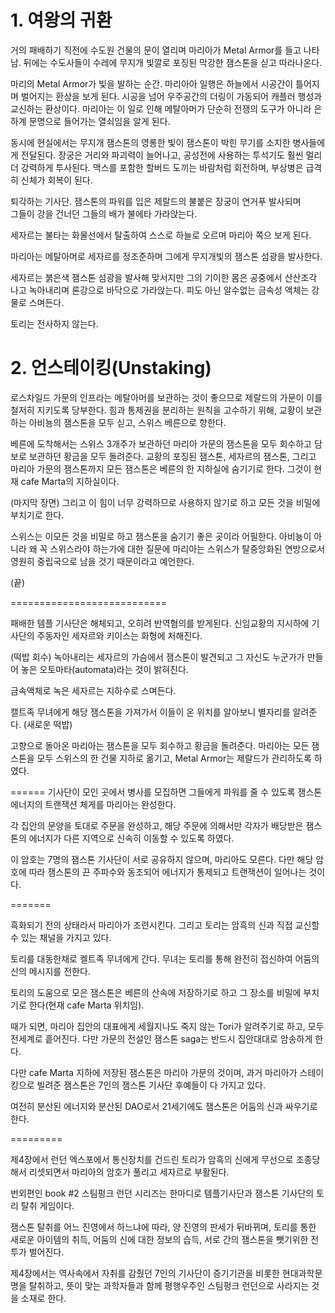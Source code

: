 # 1. 여왕의 귀환

거의 패배하기 직전에 
수도원 건물의 문이 열리며 
마리아가 Metal Armor를 들고 나타남. 뒤에는 수도사들이 수레에 무지개 빛깔로 포징된 막강한 잼스톤을 싣고 따라나온다.  

마리의 Metal Armor가 빛을 발하는 순간.
마리아아 일행은 하늘에서 시공간이 틀어지며 벌어지는 환상을 보게 된다. 
시공을 넘어 우주공간의 더링이 가동되어 캐플러 행성과 교신하는 환상이다.
마리아는 이 일로 인해 메탈아머가 단순히 전쟁의 도구가 아니라 
은하계 문명으로 들어가는 열쇠임을 알게 된다. 

동시에 현실에서는 무지개 잼스톤의 영롱한 빛이 잼스톤이 박힌 무기를 소지한 병사들에게 전달된다. 
장궁은 거리와 파괴력이 늘어나고, 공성전에 사용하는 투석기도 훨씬 멀리 더 강력하게 투사된다. 
맥스를 포함한 할버드 도끼는 바람처럼 회전하며, 
부상병은 급격히 신체가 회복이 된다. 

퇴각하는 기사단.
잼스톤의 파워를 입은 제랄드의 불붙은 장궁이 연거푸 발사되며  
그들이 강을 건너던 그들의 배가 불에타 가라앉는다. 

세자르는 불타는 화물선에서 탈출하여
스스로 하늘로 오르며 마리아 쪽으 보게 된다. 

마리아는 메탈아머로 세자르를 정조준하며
그에게 무지개빛의 잼스톤 섬광을 발사한다. 

세자르는 붉은색 잼스톤 섬광을 발사해 맞서지만
그의 기이한 몸은 공중에서 산산조각 나고 녹아내리며
론강으로 바닥으로 가라앉는다. 
피도 아닌 알수없는 금속성 액체는 강물로 스며든다. 

토리는 전사하지 않는다. 

# 2. 언스테이킹(Unstaking)

로스차일드 가문의 인프라는 메탈아머를 보관하는 것이 좋으므로 제랄드의 가문이 이를 철저히 지키도록 당부한다. 
힘과 통제권을 분리하는 원칙을 고수하기 위해, 
교황이 보관하는 아비뇽의 잼스톤을 모두 싣고, 스위스 베른으로 향한다. 

베른에 도착해서는 스위스 3개주가 보관하던 마리아 가문의 잼스톤을 모두 회수하고
담보로 보관하던 황금을 모두 돌려준다. 
교황의 포징된 잼스톤, 세자르의 잼스톤, 그리고 마리아 가문의 잼스톤까지
모든 잼스톤은 베른의 한 지하실에 숨기기로 한다. 
그것이 현재 cafe Marta의 지하실이다. 

(마지막 장면)
그리고 이 힘이 너무 강력하므로 사용하지 않기로 하고
모든 것을 비밀에 부치기로 한다. 

스위스는 이모든 것을 비밀로 하고 잼스톤을 숨기기 좋은 곳이라 어필한다. 
아비뇽이 아니라 왜 꼭 스위스라야 하는가에 대한 질문에
마리아는 스위스가 탈중앙화된 연방으로서 영원히 중립국으로 남을 것기 때문이라고 예언한다. 

(끝)













===========================

패배한 템플 기사단은 해체되고, 오히려 반역혐의를 받게된다.
신임교황의 지시하에 기사단의 주동자인 세자르와 키이스는 화형에 처해진다.

(떡밥 회수) 녹아내리는 세자르의 가슴에서 잼스톤이 발견되고 그 자신도 누군가가 만들어 놓은 오토마타(automata)라는 것이 밝혀진다.

금속액체로 녹은 세자르는 지하수로 스며든다.

캘트족 무녀에게 해당 잼스톤을 가져가서 이들이 온 위치를 알아보니 별자리를 알려준다. (새로운 떡밥)

고향으로 돌아온 마리아는 잼스톤을 모두 회수하고 황금을 돌려준다. 
마리아는 모든 잼스톤을 모두 스위스의 한 건물 지하로 옮기고,
Metal Armor는 제랄드가 관리하도록 하였다. 

======
기사단이 모인 곳에서 병사를 모집하면 그들에게 파워를 줄 수 있도록 잼스톤 에너지의 트랜잭션 체게를 마리아는 완성한다.

각 집안의 문양을 토대로 주문을 완성하고, 해당 주문에 의해서만 각자가 배당받은 잼스톤의 에너지가 다른 지역으로 신속히 이동할 수 있도록 하였다.

이 암호는 7명의 잼스톤 기사단이 서로 공유하지 않으며, 마리아도 모른다. 다만 해당 암호에 따라 잼스톤의 끈 주파수와 동조되어 에너지가 통제되고 트랜잭션이 일어나는 것이다.

=======

흑화되기 전의 상태라서 마리아가 조련시킨다. 그리고 토리는 암흑의 신과 직접 교신할 수 있는 채널을 가지고 있다.

토리를 대동한채로 켈트족 무녀에게 간다.
무녀는 토리를 통해 완전히 접신하여 어둠의 신의 메시지를 전한다.

토리의 도움으로 모은 잼스톤은 베른의 산속에 저장하기로 하고 그 장소를 비밀에 부치기로 한다(현재 cafe Marta 위치임).

때가 되면, 마리아 집안의 대표에게 세월지나도 죽지 않는 Tori가 알려주기로 하고, 모두 전세계로 흩어진다. 다만 가문의 전설인 잼스톤 saga는 반드시 집안대대로 암송하게 한다.

다만 cafe Marta 지하에 저장된 잼스톤은 마리아 가문의 것이며, 과거 마리아가 스테이킹으로 빌려준 잼스톤은 7인의 잼스톤 기사단 후예들이 다 가지고 있다.

여전히 분산된 에너지와 분산된 DAO로서 21세기에도 잼스톤은 어둠의 신과 싸우기로 한다.


=========

제4장에서 런던 엑스포에서 통신장치를 건드린 토리가 암흑의 신에게 무선으로 조종당해서 리셋되면서 마리아의 암호가 풀리고 세자르로 부활된다.

번외편인  book #2 스팀펑크 런던 시리즈는 한마디로 템플기사단과 잼스톤 기사단의 토리 탈취 게임이다.

잼스톤 탈취를 어느 진영에서 하느냐에 따라, 양 진영의 판세가 뒤바뀌며, 토리를 통한 새로운 아이템의 취득, 어둠의 신에 대한 정보의 습득,  서로 간의 잼스톤을 뺏기위한 전투가 벌어진다.

제4장에서는 역사속에서 자취를 감췄던 7인의 기사단이 증기기관을 비롯한 현대과학문명을 탈취하고, 뜻이 맞는 과학자들과 함께 평행우주인 스팀펑크 런던으로 사라지는 것을 소재로 한다.

